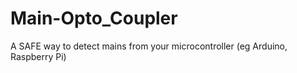 # Main-Opto_Coupler
A SAFE way to detect mains from your microcontroller (eg Arduino, Raspberry Pi)
